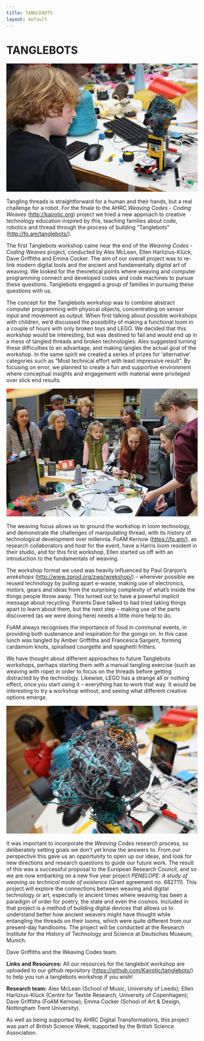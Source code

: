 ```yaml
---
title: TANGLEBOTS
layout: default
---
```



# TANGLEBOTS

![Image1](Images/Tanglebots_Image1.jpg)


Tangling threads is straightforward for a human and their hands, but a real challenge for a robot. For the finale to the AHRC *Weaving Codes - Coding Weaves* (http://kairotic.org) project we tried a new approach to creative technology education inspired by this, teaching families about code, robotics and thread through the process of building “Tanglebots” (http://fo.am/tanglebots/).

The first Tanglebots workshop came near the end of the *Weaving Codes - Coding Weaves* project, conducted by Alex McLean, Ellen Harlizius-Klück, Dave Griffiths and Emma Cocker. The aim of our overall project was to re-link modern digital tools and the ancient and fundamentally *digital* art of weaving. We looked for the theoretical points where weaving and computer programming connect and developed codes and code machines to pursue these questions. Tanglebots engaged a group of families in pursuing these questions with us.

The concept for the Tanglebots workshop was to combine abstract computer programming with physical objects, concentrating on sensor input and movement as output. When first talking about possible workshops with children, we’d discussed the possibility of making a functional loom in a couple of hours with only broken toys and LEGO. We decided that this workshop would be interesting, but was destined to fail and would end up in a mess of tangled threads and broken technologies. Alex suggested turning these difficulties to an advantage, and making tangles the actual goal of the workshop. In the same spirit we created a series of prizes for ‘alternative’ categories such as “Most technical effort with least impressive result”. By focusing on error, we planned to create a fun and supportive environment where conceptual insights and engagement with material were privileged over slick end results.

![Image2](Images/Tanglebots_Image2.jpg)

The weaving focus allows us to ground the workshop in loom technology, and demonstrate the challenges of manipulating thread, with its history of technological development over millennia. FoAM Kernow (https://fo.am/), as research collaborators and host for the event, have a Harris loom resident in their studio, and for this first workshop, Ellen started us off with an introduction to the fundamentals of weaving.

The workshop format we used was heavily influenced by Paul Granjon’s *wrekshops* (http://www.zprod.org/zwp/wrekshop/) – wherever possible we reused technology by pulling apart e-waste, making use of electronics, motors, gears and ideas from the surprising complexity of what’s inside the things people throw away. This turned out to have a powerful implicit message about recycling. Parents Dave talked to had tried taking things apart to learn about them, but the next step – making use of the parts discovered (as we were doing here) needs a little more help to do.

FoAM always recognises the importance of food in communal events, in providing both sustenance and inspiration for the goings on. In this case lunch was tangled by Amber Griffiths and Francesca Sargent, forming cardamom knots, spiralised courgette and spaghetti fritters.

We have thought about different approaches to future Tanglebots workshops, perhaps starting them with a manual tangling exercise (such as weaving with rope) in order to focus on the threads before getting distracted by the technology. Likewise, LEGO has a strange all or nothing effect, once you start using it – everything has to work that way. It would be interesting to try a workshop without, and seeing what different creative options emerge.

![Image3](Images/Tanglebots_Image3.jpg)

It was important to incorporate the *Weaving Codes* research process, so deliberately setting goals we don’t yet know the answers to. From our perspective this gave us an opportunity to open up our ideas, and look for new directions and research questions to guide our future work. The result of this was a successful proposal to the European Research Council, and so we are now embarking on a new five year project *PENELOPE: A study of weaving as technical mode of existence* (Grant agreement no. 682711). This project will explore the connections between weaving and digital technology or art, especially in ancient times where weaving has been a paradigm of order for poetry, the state and even the cosmos. Included in that project is a method of building digital devices that allows us to understand better how ancient weavers might have thought while entangling the threads on their looms, which were quite different from our present-day handlooms. The project will be conducted at the Research Institute for the History of Technology and Science at Deutsches Museum, Munich.

Dave Griffiths and the Weaving Codes team.


**Links and Resources:**
All our resources for the tanglebot workshop are uploaded to our github repository (https://github.com/Kairotic/tanglebots/) to help you run a tanglebots workshop if you wish!

**Research team:**
Alex McLean (School of Music, University of Leeds); Ellen Harlizius-Klück (Centre for Textile Research, University of Copenhagen); Dave Griffiths (FoAM Kernow); Emma Cocker (School of Art & Design, Nottingham Trent University).

As well as being supported by AHRC Digital Transformations, this project was part of British Science Week, supported by the British Science Association.
